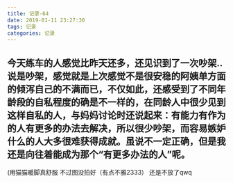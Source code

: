 ```yaml
---
title: 记录-64
date: 2019-01-11 23:27:30
tags: 记录
categories: 记录
---
```

今天练车的人感觉比昨天还多，还见识到了一次吵架..说是吵架，感觉就是上次感觉不是很安稳的阿姨单方面的倾泻自己的不满而已，不仅如此，还感受到了不同年龄段的自私程度的确是不一样的，在同龄人中很少见到这样自私的人，与妈妈讨论时还说起来：有能力有作为的人有更多的办法去解决，所以很少吵架，而容易嫉妒什么的人大多很难获得成就。虽说不一定正确，但是我还是向往着能成为那个“有更多办法的人”呢。
---
(用猫猫暖脚真舒服 不过图没拍好（有点不雅2333） 还是不放了qwq